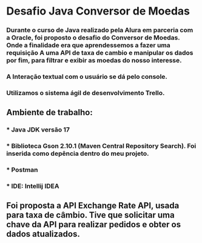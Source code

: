 # Desafio Java Conversor de Moedas

<h3>Durante o curso de Java realizado pela Alura em parceria com  a Oracle, foi proposto o desafio do Conversor de Moedas. Onde a finalidade era que aprendessemos a fazer uma requisição A uma API de taxa de cambio e manipular os dados por fim, para filtrar e exibir as moedas do nosso interesse. </h3>
<h3>A Interação textual com o usuário se dá pelo console.</h3>
<h3> Utilizamos o sistema ágil de desenvolvimento Trello.</h3>

<h2>Ambiente de trabalho:</h2>

<h3> * Java JDK versão 17</h3>
<h3>*     Biblioteca Gson 2.10.1 (Maven Central Repository Search). Foi inserida como depência dentro do meu projeto.</h3>
<h3>* Postman </h3>
<h3>* IDE: Intellij IDEA </h3>

<h2> Foi proposta a API Exchange Rate API, usada para taxa de câmbio. Tive que solicitar uma chave da API para realizar pedidos e obter os dados atualizados.</h2>



